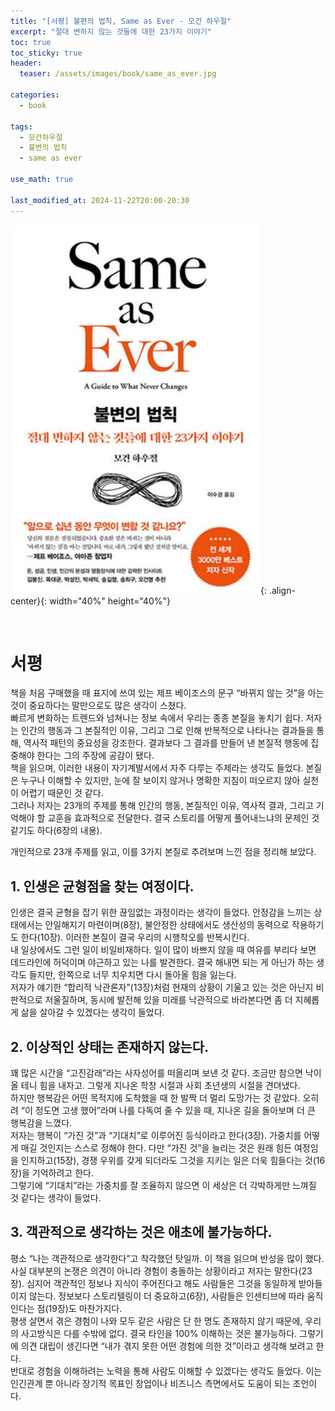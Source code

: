 ```yaml
---
title: "[서평] 불편의 법칙, Same as Ever - 모건 하우절"
excerpt: "절대 변하지 않는 것들에 대한 23가지 이야기"
toc: true
toc_sticky: true
header:
  teaser: /assets/images/book/same_as_ever.jpg

categories:
  - book

tags:
  - 모건하우절
  - 불변의 법칙
  - same as ever

use_math: true

last_modified_at: 2024-11-22T20:00-20:30
---
```



![jpg](/assets/images/book/same_as_ever.jpg){: .align-center}{: width="40%" height="40%"}  

<br/>  

# 서평  

책을 처음 구매했을 때 표지에 쓰여 있는 제프 베이조스의 문구 “바뀌지 않는 것”을 아는 것이 중요하다는 말만으로도 많은 생각이 스쳤다.  
빠르게 변화하는 트렌드와 넘쳐나는 정보 속에서 우리는 종종 본질을 놓치기 쉽다. 저자는 인간의 행동과 그 본질적인 이유, 그리고 그로 인해 반복적으로 나타나는 결과들을 통해, 역사적 패턴의 중요성을 강조한다. 결과보다 그 결과를 만들어 낸 본질적 행동에 집중해야 한다는 그의 주장에 공감이 됐다.  
책을 읽으며, 이러한 내용이 자기계발서에서 자주 다루는 주제라는 생각도 들었다. 본질은 누구나 이해할 수 있지만, 눈에 잘 보이지 않거나 명확한 지침이 떠오르지 않아 실천이 어렵기 때문인 것 같다.  
그러나 저자는 23개의 주제를 통해 인간의 행동, 본질적인 이유, 역사적 결과, 그리고 기억해야 할 교훈을 효과적으로 전달한다. 결국 스토리를 어떻게 풀어내느냐의 문제인 것 같기도 하다(6장의 내용).  
  
개인적으로 23개 주제를 읽고, 이를 3가지 본질로 추려보며 느낀 점을 정리해 보았다.  


## 1. 인생은 균형점을 찾는 여정이다.

인생은 결국 균형을 잡기 위한 끊임없는 과정이라는 생각이 들었다. 안정감을 느끼는 상태에서는 안일해지기 마련이며(8장), 불안정한 상태에서도 생산성의 동력으로 작용하기도 한다(10장). 이러한 본질이 결국 우리의 시행착오를 반복시킨다.  
내 일상에서도 그런 일이 비일비재하다. 일이 많이 바쁘지 않을 때 여유를 부리다 보면 데드라인에 허덕이며 야근하고 있는 나를 발견한다. 결국 해내면 되는 게 아닌가 하는 생각도 들지만, 한쪽으로 너무 치우치면 다시 돌아올 힘을 잃는다.  
저자가 얘기한 “합리적 낙관론자”(13장)처럼 현재의 상황이 기울고 있는 것은 아닌지 비판적으로 저울질하며, 동시에 발전해 있을 미래를 낙관적으로 바라본다면 좀 더 지혜롭게 삶을 살아갈 수 있겠다는 생각이 들었다.  

## 2. 이상적인 상태는 존재하지 않는다.

꽤 많은 시간을 “고진감래”라는 사자성어를 떠올리며 보낸 것 같다. 조금만 참으면 낙이 올 테니 힘을 내자고. 그렇게 지나온 학창 시절과 사회 초년생의 시절을 견뎌냈다.  
하지만 행복감은 어떤 목적지에 도착했을 때 한 발짝 더 멀리 도망가는 것 같았다. 오히려 “이 정도면 고생 했어”라며 나를 다독여 줄 수 있을 때, 지나온 길을 돌아보며 더 큰 행복감을 느꼈다.  
저자는 행복이 “가진 것”과 “기대치”로 이루어진 등식이라고 한다(3장). 가중치를 어떻게 매길 것인지는 스스로 정해야 한다. 다만 “가진 것”을 늘리는 것은 원래 힘든 여정임을 인지하고(15장), 경쟁 우위를 갖게 되더라도 그것을 지키는 일은 더욱 힘들다는 것(16장)을 기억하려고 한다.  
그렇기에 “기대치”라는 가중치를 잘 조율하지 않으면 이 세상은 더 각박하게만 느껴질 것 같다는 생각이 들었다.  

## 3. 객관적으로 생각하는 것은 애초에 불가능하다.

평소 “나는 객관적으로 생각한다”고 착각했던 탓일까. 이 책을 읽으며 반성을 많이 했다.  
사실 대부분의 논쟁은 의견이 아니라 경험이 충돌하는 상황이라고 저자는 말한다(23장). 심지어 객관적인 정보나 지식이 주어진다고 해도 사람들은 그것을 동일하게 받아들이지 않는다. 정보보다 스토리텔링이 더 중요하고(6장), 사람들은 인센티브에 따라 움직인다는 점(19장)도 마찬가지다.  
평생 살면서 겪은 경험이 나와 모두 같은 사람은 단 한 명도 존재하지 않기 때문에, 우리의 사고방식은 다를 수밖에 없다. 결국 타인을 100% 이해하는 것은 불가능하다. 그렇기에 의견 대립이 생긴다면 “내가 겪지 못한 어떤 경험에 의한 것”이라고 생각해 보려고 한다.  
반대로 경험을 이해하려는 노력을 통해 사람도 이해할 수 있겠다는 생각도 들었다. 이는 인긴관계 뿐 아니라  장기적 목표인 창업이나 비즈니스 측면에서도 도움이 되는 조언이다.  

  




